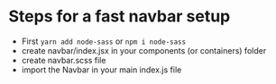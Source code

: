 # Steps for a fast navbar setup

* First `yarn add node-sass` or `npm i node-sass`
* create navbar/index.jsx in your components (or containers) folder
* create navbar.scss file
* import the Navbar in your main index.js file

